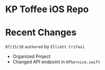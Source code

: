 # KP Toffee iOS Repo



# Recent Changes

`07/15/18`
`authored`  by `Elliott Crifasi`

- Organized Project
- Changed API endpoint in `KPService.swift`
